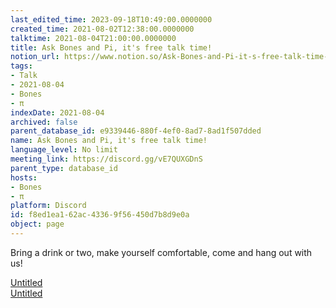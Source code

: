 ```yaml
---
last_edited_time: 2023-09-18T10:49:00.0000000
created_time: 2021-08-02T12:38:00.0000000
talktime: 2021-08-04T21:00:00.0000000
title: Ask Bones and Pi, it's free talk time!
notion_url: https://www.notion.so/Ask-Bones-and-Pi-it-s-free-talk-time-f8ed1ea162ac43369f56450d7b8d9e0a
tags:
- Talk
- 2021-08-04
- Bones
- π
indexDate: 2021-08-04
archived: false
parent_database_id: e9339446-880f-4ef0-8ad7-8ad1f507dded
name: Ask Bones and Pi, it's free talk time!
language_level: No limit
meeting_link: https://discord.gg/vE7QUXGDnS
parent_type: database_id
hosts:
- Bones
- π
platform: Discord
id: f8ed1ea1-62ac-4336-9f56-450d7b8d9e0a
object: page
---
```


Bring a drink or two, make yourself comfortable, come and hang out with us!

[Untitled](https://www.notion.so/12c4a9e645d54aefa860b5f927a0b220)   
[Untitled](https://www.notion.so/482e61b02b9c4456b2b4fe86bb7544c6)   







